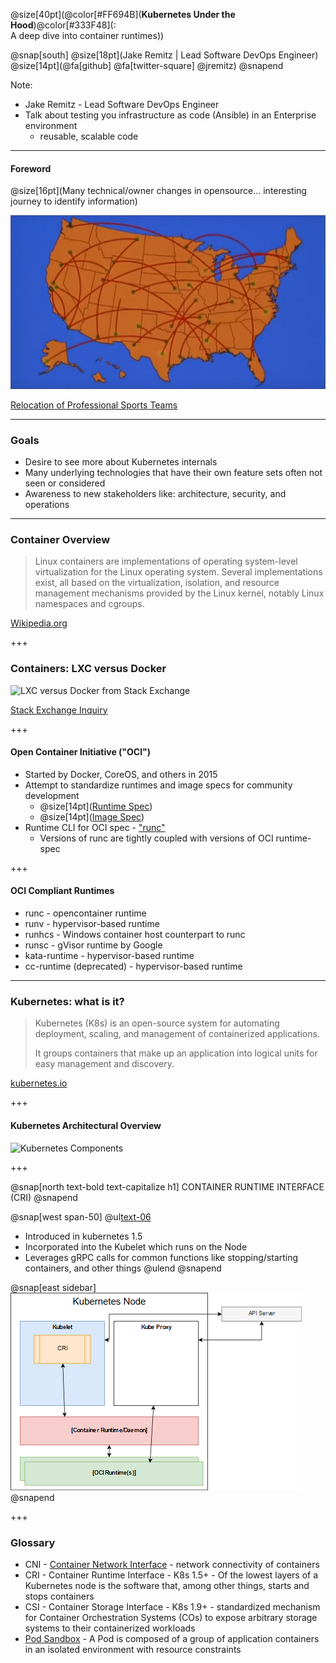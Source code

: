 @size[40pt](@color[#FF694B](**Kubernetes Under the Hood**)@color[#333F48](: <br />A deep dive into container runtimes))

@snap[south]
@size[18pt](Jake Remitz | Lead Software DevOps Engineer) <br />
@size[14pt](@fa[github] @fa[twitter-square] @jremitz)
@snapend

Note:

- Jake Remitz - Lead Software DevOps Engineer
- Talk about testing you infrastructure as code (Ansible) in an Enterprise environment
    - reusable, scalable code

---
#### Foreword

@size[16pt](Many technical/owner changes in opensource... interesting journey to identify information)

![Baseketball Map of Sports Team Changes](/src/img/baseketball-map.png)

[Relocation of Professional Sports Teams](https://en.wikipedia.org/wiki/Relocation_of_professional_sports_teams)

---

### Goals

- Desire to see more about Kubernetes internals
- Many underlying technologies that have their own feature sets often not seen or considered
- Awareness to new stakeholders like: architecture, security, and operations

---
### Container Overview

> Linux containers are implementations of operating system-level virtualization for the Linux operating system. Several implementations exist, all based on the virtualization, isolation, and resource management mechanisms provided by the Linux kernel, notably Linux namespaces and cgroups.

[Wikipedia.org](https://en.wikipedia.org/wiki/List_of_Linux_containers)

+++

### Containers: LXC versus Docker

![LXC versus Docker from Stack Exchange](https://i.stack.imgur.com/a5Neb.png)

[Stack Exchange Inquiry](https://unix.stackexchange.com/a/254982)

+++

#### Open Container Initiative ("OCI")

- Started by Docker, CoreOS, and others in 2015
- Attempt to standardize runtimes and image specs for community development
    - @size[14pt]([Runtime Spec](https://github.com/opencontainers/runtime-spec))
    - @size[14pt]([Image Spec](https://github.com/opencontainers/image-spec))
- Runtime CLI for OCI spec - ["runc"](https://github.com/opencontainers/runc)
    - Versions of runc are tightly coupled with versions of OCI runtime-spec

+++ 
#### OCI Compliant Runtimes

- runc - opencontainer runtime
- runv - hypervisor-based runtime
- runhcs - Windows container host counterpart to runc
- runsc - gVisor runtime by Google
- kata-runtime - hypervisor-based runtime
- cc-runtime (deprecated) - hypervisor-based runtime

---
### Kubernetes: what is it?

> Kubernetes (K8s) is an open-source system for automating deployment, scaling, and management of containerized applications.
> 
> It groups containers that make up an application into logical units for easy management and discovery.

[kubernetes.io](https://kubernetes.io/)

+++
#### Kubernetes Architectural Overview

![Kubernetes Components](https://d33wubrfki0l68.cloudfront.net/e298a92e2454520dddefc3b4df28ad68f9b91c6f/70d52/images/docs/pre-ccm-arch.png)

+++

@snap[north text-bold text-capitalize h1]
CONTAINER RUNTIME INTERFACE (CRI)
@snapend

@snap[west span-50]
@ul[text-06](false)
- Introduced in kubernetes 1.5
- Incorporated into the Kubelet which runs on the Node
- Leverages gRPC calls for common functions like stopping/starting containers, and other things
@ulend
@snapend

@snap[east sidebar]
![CRI Overview](/src/img/cri_overview.png)
@snapend

+++
### Glossary

- CNI - [Container Network Interface](https://github.com/containernetworking/cni#cni---the-container-network-interface) - network connectivity of containers
- CRI - Container Runtime Interface - K8s 1.5+ - Of the lowest layers of a Kubernetes node is the software that, among other things, starts and stops containers
- CSI - Container Storage Interface - K8s 1.9+ - standardized mechanism for Container Orchestration Systems (COs) to expose arbitrary storage systems to their containerized workloads
- [Pod Sandbox](https://kubernetes.io/blog/2016/12/container-runtime-interface-cri-in-kubernetes/) - A Pod is composed of a group of application containers in an isolated environment with resource constraints

